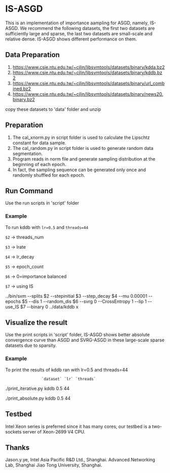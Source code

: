 # IS-ASGD
This is an implementation of importance aampling for ASGD, namely, IS-ASGD.
We recommend the following datasets, the first two datasets are sufficiently large and sparse, 
the last two datasets are small-scale and relative dense. IS-ASGD shows different performance on them.
## Data Preparation
1. https://www.csie.ntu.edu.tw/~cjlin/libsvmtools/datasets/binary/kdda.bz2
2. https://www.csie.ntu.edu.tw/~cjlin/libsvmtools/datasets/binary/kddb.bz2
3. https://www.csie.ntu.edu.tw/~cjlin/libsvmtools/datasets/binary/url_combined.bz2
4. https://www.csie.ntu.edu.tw/~cjlin/libsvmtools/datasets/binary/news20.binary.bz2

copy these datasets to 'data' folder and unzip

## Preparation
1. The cal_xnorm.py in script folder is used to calculate the Lipschtz constant for data sample.
2. The cal_random.py in script folder is used to generate random data segmentation.
3. Program reads in norm file and generate sampling distribution at the beginning of each epoch.
4. In fact, the sampling sequence can be generated only once and randomly shuffled for each epoch.

## Run Command
Use the run scripts in 'script' folder
### Example
To run kddb with `lr=0.5` and `threads=44`

`$2` -> threads_num

`$3` -> lrate

`$4` -> lr_decay

`$5` -> epoch_count

`$6` -> 0=importance balanced

`$7` -> using IS

../bin/svm --splits $2 --stepinitial $3 --step_decay $4 --mu 0.00001 --epochs $5 --dis 1 --random_dis $6 --svrg 0 --CrossEntropy 1 --lip 1 --use_IS $7 --binary 0 ../data/kddb x

## Visualize the result
Use the print scripts in 'script' folder, IS-ASGD shows better absolute convergence curve than ASGD
and SVRG-ASGD in these large-scale sparse datasets due to sparsity.
### Example
To print the results of kddb ran with lr=0.5 and threads=44

                    `dataset` `lr` `threads`
                    
./print_iterative.py  kddb    0.5      44  

./print_absolute.py   kddb    0.5      44 

## Testbed
Intel Xeon series is preferred since it has many cores, our testbed is
a two-sockets server of Xeon-2699 V4 CPU.

## Thanks
Jason.y.ye, Intel Asia Pacific R&D Ltd., Shanghai.
Advanced Networking Lab, Shanghai Jiao Tong University, Shanghai.
